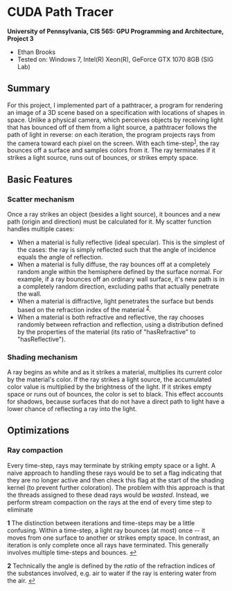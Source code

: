 CUDA Path Tracer
================

**University of Pennsylvania, CIS 565: GPU Programming and Architecture, Project 3**

* Ethan Brooks
* Tested on: Windows 7, Intel(R) Xeon(R), GeForce GTX 1070 8GB (SIG Lab)

## Summary
For this project, I implemented part of a pathtracer, a program for rendering an image of a 3D scene based on a specification with locations of shapes in space. Unlike a physical camera, which perceives objects by receiving light that has bounced off of them from a light source, a pathtracer follows the path of light in reverse: on each iteration, the program projects rays from the camera toward each pixel on the screen. With each time-step<sup id="a1">[1](#f1)</sup>, the ray bounces off a surface and samples colors from it. The ray terminates if it strikes a light source, runs out of bounces, or strikes empty space.

## Basic Features
### Scatter mechanism
Once a ray strikes an object (besides a light source), it bounces and a new path (origin and direction) must be calculated for it. My scatter function handles multiple cases:
- When a material is fully reflective (ideal specular). This is the simplest of the cases: the ray is simply reflected such that the angle of incidence equals the angle of reflection.
- When a material is fully diffuse, the ray bounces off at a completely random angle within the hemisphere defined by the surface normal. For example, if a ray bounces off an ordinary wall surface, it's new path is in a completely random direction, excluding paths that actually penetrate the wall.
- When a material is diffractive, light penetrates the surface but bends based on the refraction index of the material <sup id="a2">[2](#f2)</sup>.
- When a material is both refractive and reflective, the ray chooses randomly between refraction and reflection, using a distribution defined by the properties of the material (its ratio of "hasRefractive" to "hasReflective").

### Shading mechanism
A ray begins as white and as it strikes a material, multiplies its current color by the material's color. If the ray strikes a light source, the accumulated color value is multiplied by the brightness of the light. If it strikes empty space or runs out of bounces, the color is set to black. This effect accounts for shadows, because surfaces that do not have a direct path to light have a lower chance of reflecting a ray into the light.

## Optimizations
### Ray compaction
Every time-step, rays may terminate by striking empty space or a light. A naive approach to handling these rays would be to set a flag indicating that they are no longer active and then check this flag at the start of the shading kernel (to prevent further coloration). The problem with this approach is that the threads assigned to these dead rays would be _wasted_. Instead, we perform stream compaction on the rays at the end of every time step to eliminate

<b id="f1">1</b> The distinction between iterations and time-steps may be a little confusing. Within a time-step, a light ray bounces (at most) once -- it moves from one surface to another or strikes empty space. In contrast, an iteration is only complete once all rays have terminated. This generally involves multiple time-steps and bounces. [↩](#a1)

<b id="f2">2</b> Technically the angle is defined by the _ratio_ of the refraction indices of the substances involved, e.g. air to water if the ray is entering water from the air. [↩](#a2)
